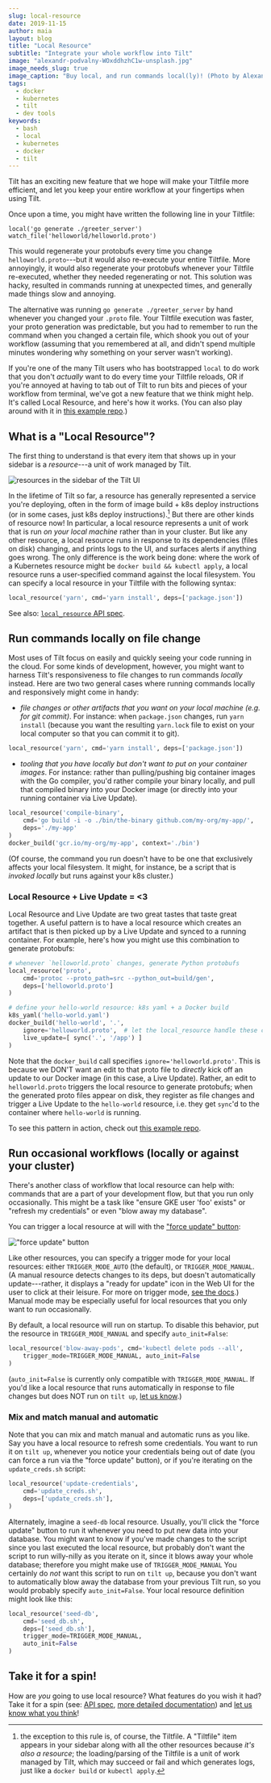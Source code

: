 ```yaml
---
slug: local-resource
date: 2019-11-15
author: maia
layout: blog
title: "Local Resource"
subtitle: "Integrate your whole workflow into Tilt"
image: "alexandr-podvalny-WOxddhzhC1w-unsplash.jpg"
image_needs_slug: true
image_caption: "Buy local, and run commands local(ly)! (Photo by Alexandr Podvalny on <a href='https://unsplash.com/photos/WOxddhzhC1w'>Unsplash</a>.)"
tags:
  - docker
  - kubernetes
  - tilt
  - dev tools
keywords:
  - bash
  - local
  - kubernetes
  - docker
  - tilt
---
```

Tilt has an exciting new feature that we hope will make your Tiltfile more efficient,
and let you keep your entire workflow at your fingertips when using Tilt.

Once upon a time, you might have written the following line in your Tiltfile:

```
local('go generate ./greeter_server')
watch_file('helloworld/helloworld.proto')
```

This would regenerate your protobufs every time you change `helloworld.proto`---but it would also re-execute your entire Tiltfile. More annoyingly, it would also regenerate your protobufs whenever your Tiltfile re-executed, whether they needed regenerating or not. This solution was hacky, resulted in commands running at unexpected times, and generally made things slow and annoying.

The alternative was running `go generate ./greeter_server` by hand whenever you changed your `.proto` file. Your Tiltfile execution was faster, your proto generation was predictable, but you had to remember to run the command when you changed a certain file, which shook you out of your workflow (assuming that you remembered at all, and didn't spend multiple minutes wondering why something on your server wasn't working).

If you're one of the many Tilt users who has bootstrapped `local` to do work that you don't _actually_ want to do every time your Tiltfile reloads, OR if you're annoyed at having to tab out of Tilt to run bits and pieces of your workflow from terminal, we've got a new feature that we think might help. It's called Local Resource, and here's how it works. (You can also play around with it in [this example repo](https://github.com/windmilleng/local_resource_example).)


## What is a "Local Resource"?

The first thing to understand is that every item that shows up in your sidebar is a _resource_---a unit of work managed by Tilt.

![resources in the sidebar of the Tilt UI](/assets/images/local-resource/resources-in-sidebar.png)

In the lifetime of Tilt so far, a resource has generally represented a service you're deploying, often in the form of image build + k8s deploy instructions (or in some cases, just k8s deploy instructions).[^1] But there are other kinds of resource now! In particular, a local resource represents a unit of work that is run _on your local machine_ rather than in your cluster. But like any other resource, a local resource runs in response to its dependencies (files on disk) changing, and prints logs to the UI, and surfaces alerts if anything goes wrong. The only difference is the work being done: where the work of a Kubernetes resource might be `docker build && kubectl apply`, a local resource runs a user-specified command against the local filesystem. You can specify a local resource in your Tiltfile with the following syntax:

```python
local_resource('yarn', cmd='yarn install', deps=['package.json'])
```

See also: [`local_resource` API spec](api.html#api.local_resource).

## Run commands locally on file change
Most uses of Tilt focus on easily and quickly seeing your code running in the cloud.
For some kinds of development, however, you might want to harness
Tilt's responsiveness to file changes to run commands _locally_ instead. Here are two
two general cases where running commands locally and responsively might come in handy:
- *file changes or other artifacts that you want on your local machine (e.g. for
git commit)*. For instance: when `package.json` changes, run `yarn install`
(because you want the resulting `yarn.lock` file to exist on your local computer
so that you can commit it to git).

```python
local_resource('yarn', cmd='yarn install', deps=['package.json'])
```
- *tooling that you have locally but don't want to put on your container images*.
For instance: rather than pulling/pushing big container images with the Go compiler,
you'd rather compile your binary locally, and pull that compiled binary into your Docker image
(or directly into your running container via Live Update).

```python
local_resource('compile-binary',
    cmd='go build -i -o ./bin/the-binary github.com/my-org/my-app/',
    deps='./my-app'
)
docker_build('gcr.io/my-org/my-app', context='./bin')
```

(Of course, the command you run doesn't have to be one that exclusively affects your
local filesystem. It might, for instance, be a script that is _invoked locally_
but runs against your k8s cluster.)

### Local Resource + Live Update = <3

Local Resource and Live Update are two great tastes that taste great together.
A useful pattern is to have a local resource which creates an artifact
that is then picked up by a Live Update and synced to a running container.
For example, here's how you might use this combination to generate protobufs:
```python
# whenever `helloworld.proto` changes, generate Python protobufs
local_resource('proto',
    cmd='protoc --proto_path=src --python_out=build/gen',
    deps=['helloworld.proto']
)

# define your hello-world resource: k8s yaml + a Docker build
k8s_yaml('hello-world.yaml')
docker_build('hello-world', '.',
    ignore='helloworld.proto',  # let the local_resource handle these changes
    live_update=[ sync('.', '/app') ]
)
```

Note that the `docker_build` call specifies `ignore='helloworld.proto'`. This is
because we DON'T want an edit to that proto file to _directly_ kick off an update to
our Docker image (in this case, a Live Update). Rather, an edit to `helloworld.proto`
triggers the local resource to generate protobufs; when the generated proto files appear
on disk, they register as file changes and trigger a Live Update to the `hello-world`
resource, i.e. they get `sync`'d to the container where `hello-world` is running.

To see this pattern in action, check out [this example repo](https://github.com/windmilleng/local_resource_example).

## Run occasional workflows (locally or against your cluster)

There's another class of workflow that local resource can help with: commands that
are a part of your development flow, but that you run only occasionally. This might
be a task like "ensure GKE user 'foo' exists" or "refresh my credentials" or even
"blow away my database".

You can trigger a local resource at will with the ["force update" button](https://blog.tilt.dev/2019/11/14/force-update.html):

!["force update" button](/assets/images/local-resource/force-update-button.png)

Like other resources, you can specify a trigger mode for your local resources:
either `TRIGGER_MODE_AUTO` (the default), or `TRIGGER_MODE_MANUAL`. (A manual
resource detects changes to its deps, but doesn't automatically update---rather,
it displays a "ready for update" icon in the Web UI for the user to click at their
leisure. For more on trigger mode, [see the docs](https://docs.tilt.dev/manual_update_control.html).)
Manual mode may be especially useful for local resources that you only want to run occasionally. 

By default, a local resource will run on startup. To disable this behavior, put the
resource in `TRIGGER_MODE_MANUAL` and specify `auto_init=False`:
```python
local_resource('blow-away-pods', cmd='kubectl delete pods --all',
    trigger_mode=TRIGGER_MODE_MANUAL, auto_init=False
)
```

(`auto_init=False` is currently only compatible with `TRIGGER_MODE_MANUAL`. If
you'd like a local resource that runs automatically in response to file changes
but does NOT run on `tilt up`, [let us know](https://tilt.dev/contact).)

### Mix and match manual and automatic
Note that you can mix and match manual and automatic runs as you like. Say you
have a local resource to refresh some credentials. You want to run it on `tilt up`,
whenever you notice your credentials being out of date (you can force a run via the
"force update" button), or if you're iterating on the `update_creds.sh` script:
```python
local_resource('update-credentials',
    cmd='update_creds.sh',
    deps=['update_creds.sh'],
)
```
Alternately, imagine a `seed-db` local resource. Usually, you'll click the "force update"
button to run it whenever you need to put new data into your database. You might want to
know if you've made changes to the script since you last executed the local resource, but
probably don't want the script to run willy-nilly as you iterate on it, since it blows
away your whole database; therefore you might make use of `TRIGGER_MODE_MANUAL` You certainly
do _not_ want this script to run on `tilt up`, because you don't want to automatically blow
away the database from your previous Tilt run, so you would probably specify `auto_init=False`.
Your local resource definition might look like this:
```python
local_resource('seed-db',
    cmd='seed_db.sh',
    deps=['seed_db.sh'],
    trigger_mode=TRIGGER_MODE_MANUAL,
    auto_init=False
)
```

## Take it for a spin!
How are _you_ going to use local resource? What features do you wish it had? Take
it for a spin (see: [API spec](https://docs.tilt.dev/api.html#api.local_resource),
[more detailed documentation](https://docs.tilt.dev/local_resource.html)) and
[let us know what you think](https://tilt.dev/contact)!

[^1]: the exception to this rule is, of course, the Tiltfile. A "Tiltfile" item
appears in your sidebar along with all the other resources because _it's also a
resource_; the loading/parsing of the Tiltfile is a unit of work managed by Tilt,
which may succeed or fail and which generates logs, just like a `docker build`
or `kubectl apply`.
